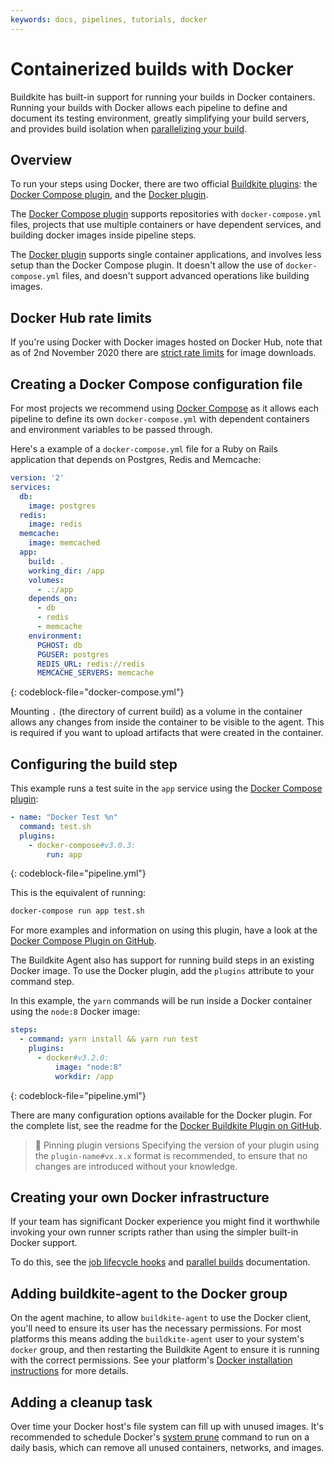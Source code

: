 ```yaml
---
keywords: docs, pipelines, tutorials, docker
---
```


# Containerized builds with Docker

Buildkite has built-in support for running your builds in Docker containers. Running your builds with Docker allows each pipeline to define and document its testing environment, greatly simplifying your build servers, and provides build isolation when [parallelizing your build](parallel-builds).


## Overview

To run your steps using Docker, there are two official [Buildkite plugins](/docs/plugins): the [Docker Compose plugin](https://github.com/buildkite-plugins/docker-compose-buildkite-plugin), and the [Docker plugin](https://github.com/buildkite-plugins/docker-buildkite-plugin).

The [Docker Compose plugin](https://github.com/buildkite-plugins/docker-compose-buildkite-plugin) supports repositories with `docker-compose.yml` files, projects that use multiple containers or have dependent services, and building docker images inside pipeline steps.

The [Docker plugin](https://github.com/buildkite-plugins/docker-buildkite-plugin) supports single container applications, and involves less setup than the Docker Compose plugin. It doesn't allow the use of `docker-compose.yml` files, and doesn't support advanced operations like building images.

## Docker Hub rate limits

If you're using Docker with Docker images hosted on Docker Hub, note that as of 2nd November 2020 there are [strict rate limits](/docs/integrations/docker-hub) for image downloads.


## Creating a Docker Compose configuration file

For most projects we recommend using [Docker Compose](https://docs.docker.com/compose/) as it allows each pipeline to define its own `docker-compose.yml` with dependent containers and environment variables to be passed through.

Here's a example of a `docker-compose.yml` file for a Ruby on Rails application that depends on Postgres, Redis and Memcache:

```yml
version: '2'
services:
  db:
    image: postgres
  redis:
    image: redis
  memcache:
    image: memcached
  app:
    build: .
    working_dir: /app
    volumes:
      - .:/app
    depends_on:
      - db
      - redis
      - memcache
    environment:
      PGHOST: db
      PGUSER: postgres
      REDIS_URL: redis://redis
      MEMCACHE_SERVERS: memcache
```
{: codeblock-file="docker-compose.yml"}


Mounting `.` (the directory of current build) as a volume in the container allows any changes from inside the container to be visible to the agent. This is required if you want to upload artifacts that were created in the container.

## Configuring the build step

This example runs a test suite in the `app` service using the [Docker Compose plugin](https://github.com/buildkite-plugins/docker-compose-buildkite-plugin):

```yml
- name: "Docker Test %n"
  command: test.sh
  plugins:
    - docker-compose#v3.0.3:
        run: app
```
{: codeblock-file="pipeline.yml"}


This is the equivalent of running:

```bash
docker-compose run app test.sh
```

For more examples and information on using this plugin, have a look at the [Docker Compose Plugin on GitHub](https://github.com/buildkite-plugins/docker-compose-buildkite-plugin).

The Buildkite Agent also has support for running build steps in an existing Docker image. To use the Docker plugin, add the `plugins` attribute to your command step.

In this example, the `yarn` commands will be run inside a Docker container using the `node:8` Docker image:

```yml
steps:
  - command: yarn install && yarn run test
    plugins:
      - docker#v3.2.0:
          image: "node:8"
          workdir: /app
```
{: codeblock-file="pipeline.yml"}

There are many configuration options available for the Docker plugin. For the complete list, see the readme for the [Docker Buildkite Plugin on GitHub](https://github.com/buildkite-plugins/docker-buildkite-plugin).

>📘 Pinning plugin versions
> Specifying the version of your plugin using the <code>plugin-name#vx.x.x</code> format is recommended, to ensure that no changes are introduced without your knowledge.

## Creating your own Docker infrastructure

If your team has significant Docker experience you might find it worthwhile invoking your own runner scripts rather than using the simpler built-in Docker support.

To do this, see the [job lifecycle hooks](/docs/agent/v3/hooks#job-lifecycle-hooks)
and [parallel builds](parallel-builds) documentation.

## Adding buildkite-agent to the Docker group

On the agent machine, to allow `buildkite-agent` to use the Docker client, you'll need to ensure its user has the necessary permissions. For most platforms this means adding the `buildkite-agent` user to your system's `docker` group, and then restarting the Buildkite Agent to ensure it is running with the correct permissions. See your platform's [Docker installation instructions](https://docs.docker.com/installation/) for more details.

## Adding a cleanup task

Over time your Docker host's file system can fill up with unused images. It's recommended to schedule Docker's [system prune](https://docs.docker.com/engine/reference/commandline/system_prune) command to run on a daily basis, which can remove all unused containers, networks, and images.
